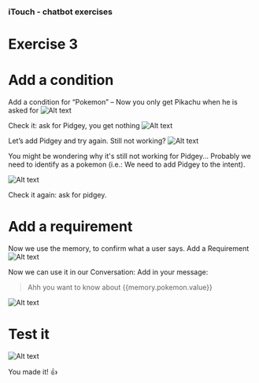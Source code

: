 ### iTouch - chatbot exercises ##

# Exercise 3 #

# Add a condition #
Add a condition for “Pokemon” – Now you only get Pikachu when he is asked for 
![Alt text](/../screenshots/part3/Picture29.png?raw=true "")



Check it: ask for Pidgey, you get nothing
![Alt text](/../screenshots/part3/Picture30.png?raw=true "")


Let’s add Pidgey and try again. Still not working?
![Alt text](/../screenshots/part3/Picture31.png?raw=true "")

You might be wondering why it's still not working for Pidgey...
Probably we need to identify as a pokemon (i.e.: We need to add Pidgey to the intent).

![Alt text](/../screenshots/pidget.png?raw=true "")

Check it again: ask for pidgey.
# Add a requirement #
Now we use the memory, to confirm what a user says. 
Add a Requirement
![Alt text](/../screenshots/part3/Picture32.png?raw=true "")



Now we can use it in our Conversation:
Add in your message:
> Ahh you want to know about {{memory.pokemon.value}}

![Alt text](/../screenshots/part3/Picture33.png?raw=true "")

# Test it #

![Alt text](/../screenshots/part3/Picture34.png?raw=true "")


You made it! :+1:
